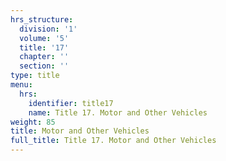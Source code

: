 ```yaml
---
hrs_structure:
  division: '1'
  volume: '5'
  title: '17'
  chapter: ''
  section: ''
type: title
menu:
  hrs:
    identifier: title17
    name: Title 17. Motor and Other Vehicles
weight: 85
title: Motor and Other Vehicles
full_title: Title 17. Motor and Other Vehicles
---
```


